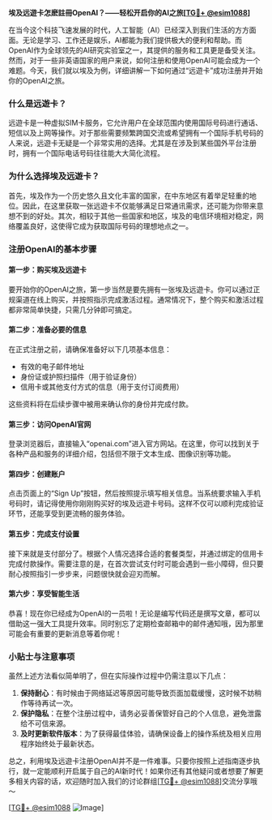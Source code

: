 **埃及远遊卡怎麽註冊OpenAI？——轻松开启你的AI之旅[[TG💪+ @esim1088](https://t.me/s/esim1088)]**

在当今这个科技飞速发展的时代，人工智能（AI）已经深入到我们生活的方方面面。无论是学习、工作还是娱乐，AI都能为我们提供极大的便利和帮助。而OpenAI作为全球领先的AI研究实验室之一，其提供的服务和工具更是备受关注。然而，对于一些非英语国家的用户来说，如何注册和使用OpenAI可能会成为一个难题。今天，我们就以埃及为例，详细讲解一下如何通过“远遊卡”成功注册并开始你的OpenAI之旅。

### 什么是远遊卡？

远遊卡是一种虚拟SIM卡服务，它允许用户在全球范围内使用国际号码进行通话、短信以及上网等操作。对于那些需要频繁跨国交流或希望拥有一个国际手机号码的人来说，远遊卡无疑是一个非常实用的选择。尤其是在涉及到某些国外平台注册时，拥有一个国际电话号码往往能大大简化流程。

### 为什么选择埃及远遊卡？

首先，埃及作为一个历史悠久且文化丰富的国家，在中东地区有着举足轻重的地位。因此，在这里获取一张远遊卡不仅能够满足日常通讯需求，还可能为你带来意想不到的好处。其次，相较于其他一些国家和地区，埃及的电信环境相对稳定，网络覆盖良好，这使得它成为获取国际号码的理想地点之一。

### 注册OpenAI的基本步骤

#### 第一步：购买埃及远遊卡

要开始你的OpenAI之旅，第一步当然是要先拥有一张埃及远遊卡。你可以通过正规渠道在线上购买，并按照指示完成激活过程。通常情况下，整个购买和激活过程都非常简单快捷，只需几分钟即可搞定。

#### 第二步：准备必要的信息

在正式注册之前，请确保准备好以下几项基本信息：

- 有效的电子邮件地址
- 身份证或护照扫描件（用于验证身份）
- 信用卡或其他支付方式的信息（用于支付订阅费用）

这些资料将在后续步骤中被用来确认你的身份并完成付款。

#### 第三步：访问OpenAI官网

登录浏览器后，直接输入“openai.com”进入官方网站。在这里，你可以找到关于各种产品和服务的详细介绍，包括但不限于文本生成、图像识别等功能。

#### 第四步：创建账户

点击页面上的“Sign Up”按钮，然后按照提示填写相关信息。当系统要求输入手机号码时，请记得使用你刚刚购买好的埃及远遊卡号码。这样不仅可以顺利完成验证环节，还能享受到更流畅的服务体验。

#### 第五步：完成支付设置

接下来就是支付部分了。根据个人情况选择合适的套餐类型，并通过绑定的信用卡完成付款操作。需要注意的是，在首次尝试支付时可能会遇到一些小障碍，但只要耐心按照指引一步步来，问题很快就会迎刃而解。

#### 第六步：享受智能生活

恭喜！现在你已经成为OpenAI的一员啦！无论是编写代码还是撰写文章，都可以借助这一强大工具提升效率。同时别忘了定期检查邮箱中的邮件通知哦，因为那里可能会有重要的更新消息等着你呢！

### 小贴士与注意事项

虽然上述方法看似简单明了，但在实际操作过程中仍需注意以下几点：

1. **保持耐心**：有时候由于网络延迟等原因可能导致页面加载缓慢，这时候不妨稍作等待再试一次。
2. **保护隐私**：在整个注册过程中，请务必妥善保管好自己的个人信息，避免泄露给不可信来源。
3. **及时更新软件版本**：为了获得最佳体验，请确保设备上的操作系统及相关应用程序始终处于最新状态。

总之，利用埃及远遊卡注册OpenAI并不是一件难事。只要你按照上述指南逐步执行，就一定能顺利开启属于自己的AI新时代！如果你还有其他疑问或者想要了解更多相关内容的话，欢迎随时加入我们的讨论群组[[TG💪+ @esim1088](https://t.me/s/esim1088)]交流分享哦～

[[TG💪+ @esim1088](https://t.me/s/esim1088) ![Image](https://i.postimg.cc/4NQfJmqS/Snipaste-2025-05-13-00-14-12.png)]